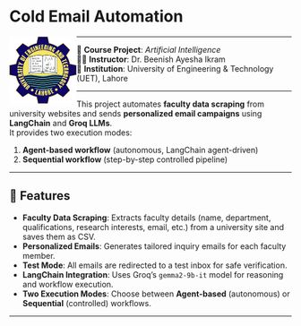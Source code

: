 # Cold Email Automation  

<img src="uet.png" alt="UET Logo" width="120" align="left"/>

---

📘 **Course Project**: *Artificial Intelligence*  
👩‍🏫 **Instructor**: Dr. Beenish Ayesha Ikram  
🏫 **Institution**: University of Engineering & Technology (UET), Lahore  

---

This project automates **faculty data scraping** from university websites and sends **personalized email campaigns** using **LangChain** and **Groq LLMs**.  
It provides two execution modes:  
1. **Agent-based workflow** (autonomous, LangChain agent-driven)  
2. **Sequential workflow** (step-by-step controlled pipeline)  

---

## 🚀 Features

- **Faculty Data Scraping**: Extracts faculty details (name, department, qualifications, research interests, email, etc.) from a university site and saves them as CSV.  
- **Personalized Emails**: Generates tailored inquiry emails for each faculty member.  
- **Test Mode**: All emails are redirected to a test inbox for safe verification.  
- **LangChain Integration**: Uses Groq’s `gemma2-9b-it` model for reasoning and workflow execution.  
- **Two Execution Modes**: Choose between **Agent-based** (autonomous) or **Sequential** (controlled) workflows.  

---
